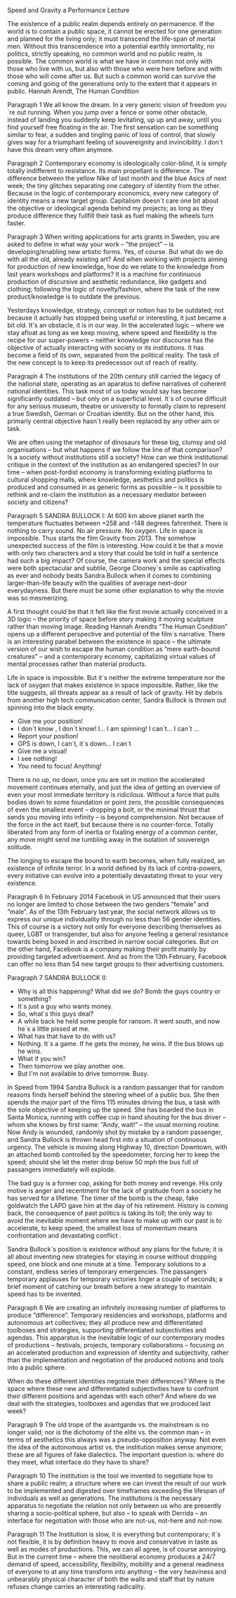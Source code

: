 Speed and Gravity
a Performance Lecture

The existence of a public realm depends entirely on permanence. If the world is to contain a public space, it cannot be erected for one generation and planned for the living only; it must transcend the life-span of mortal men. Without this transcendence into a potential earthly immortality, no politics, strictly speaking, no common world and no public realm, is possible. The common world is what we have in common not only with those who live with us, but also with those who were here before and with those who will come after us. But such a common world can survive the coming and going of the generations only to the extent that it appears in public.
Hannah Arendt, The Human Condition

Paragraph 1
We all know the dream. In a very generic vision of freedom you´re out running. When you jump over a fence or some other obstacle, instead of landing you suddenly keep levitating, up up and away, until you find yourself free floating in the air. The first sensation can be something similar to fear, a sudden and tingling panic of loss of control, that slowly gives way for a triumphant feeling of souvereignity and invincibility. I don´t have this dream very often anymore.

Paragraph 2
Contemporary economy is ideologically color-blind, it is simply totally indifferent to resistance. Its main propellant is difference. The difference between the yellow Nike of last month and the blue Asics of next week; the tiny glitches separating one category of identity from the other. Because in the logic of contemporary economics, every new category of identity means a new target group. Capitalism doesn´t care one bit about the objective or ideological agenda behind my projects; as long as they produce difference they fullfill their task as fuel making the wheels turn faster.

Paragraph 3
When writing applications for arts grants in Sweden, you are asked to define in what way your work – ”the project” – is developing/enabling new artistic forms. Yes, of course. But what do we do with all the old, already existing art? And when working with projects aiming for production of new knowledge, how do we relate to the knowledge from last years workshops and platforms? It is a machine for continuous production of discursive and aesthetic redundance, like gadgets and clothing; following the logic of novelty/fashion, where the task of the new product/knowledge is to outdate the previous.

Yesterdays knowledge, strategy, concept or notion has to be outdated; not because it actually has stopped being useful or interesting, it just became a bit old. It's an obstacle, it is in our way. In the accelerated logic – where we stay afloat as long as we keep moving, where speed and flexibility is the recipe for our super-powers – neither knowledge nor discourse has the objective of actually interacting with society or its institutions. It has become a field of its own, separated from the political reality. The task of the new concept is to keep its predecessor out of reach of reality.

Paragraph 4
The institutions of the 20th century still carried the legacy of the national state, operating as an aparatus to define narratives of coherent national identities. This task most of us today would say has become significantly outdated – but only on a superficial level. It´s of course difficult for any serious museum, theatre or university to formally claim to represent a true Swedish, German or Croatian identity. But on the other hand, this primarly central objective hasn´t really been replaced by any other aim or task.

We are often using the metaphor of dinosaurs for these big, clumsy and old organisations – but what happens if we follow the line of that comparison? Is a society without institutions still a society? How can we think institutional critique in the context of the institution as an endangered species? In our time – when post-fordist economy is transforming existing platforms to cultural shopping malls, where knowledge, aesthetics and politics is produced and consumed in as generic forms as possible – is it possible to rethink and re-claim the institution as a necessary mediator between society and citizens?

Paragraph 5
SANDRA BULLOCK I:
At 600 km above planet earth the temperature fluctuates between +258 and -148 degrees fahrenheit. There is nothing to carry sound. No air pressure. No oxygen. Life in space is impossible.
Thus starts the film Gravity from 2013. The somehow unexpected success of the film is interesting. How could it be that a movie with only two characters and a story that could be told in half a sentence had such a big impact? Of course, the camera work and the special effects were both spectacular and subtile, George Clooney´s smile as captivating as ever and nobody beats Sandra Bullock when it comes to combining larger-than-life beauty with the qualities of average next-door everydayness. But there must be some other explanation to why the movie was so mesmerizing.

A first thought could be that it felt like the first movie actually conceived in a 3D logic – the priority of space before story making it moving sculpture rather than moving image. Reading Hannah Arendts ”The Human Condition” opens up a different perspective and potential of the film´s narrative. There is an interesting parabel between the existence in space – the ultimate version of our wish to escape the human condition as ”mere earth-bound creatures” – and a contemporary economy, capitalizing virtual values of mental processes rather than material products.

Life in space is impossible. But it´s neither the extreme temperature nor the lack of oxygen that makes existence in space impossible. Rather, like the title suggests, all threats appear as a result of lack of gravity. Hit by debris from another high tech communication center, Sandra Bullock is thrown out spinning into the black empty.
- Give me your position!
- I don´t know , I don´t know! I... I am spinning! I can´t... I can´t …
- Report your position!
- GPS is down, I can´t, it´s down... I can´t
- Give me a visual!
- I see nothing!
- You need to focus! Anything!

There is no up, no down, once you are set in motion the accelerated movement continues eternally, and just the idea of getting an overview of even your most immediate territory is ridicilous. Without a force that pulls bodies down to some foundation or point zero, the possible consequences of even the smallest event – dropping a bolt, or the minimal thrust that sends you moving into infinity – is beyond comprehension. Not because of the force in the act itself, but because there is no counter-force. Totally liberated from any form of inertia or fixating energy of a common center, any move might send me tumbling away in the isolation of souvereign solitude.

The longing to escape the bound to earth becomes, when fully realized, an existence of infinite terror. In a world defined by its lack of contra-powers, every initiative can evolve into a potentially devastating threat to your very existence.

Paragraph 6
In February 2014 Facebook in US announced that their users no longer are limited to chose between the two genders ”female” and ”male”. As of the 13th February last year, the social network allows us to express our unique individuality through no less than 56 gender identities. This of course is a victory not only for everyone describing themselves as queer, LGBT or transgender, but also for anyone feeling a general resistance towards being boxed in and inscribed in narrow social categories. But on the other hand, Facebook is a company making their profit mainly by providing targeted advertisement. And as from the 13th February, Facebook can offer no less than 54 new target groups to their advertising customers.

Paragraph 7
SANDRA BULLOCK II:
- Why is all this happening? What did we do? Bomb the guys country or something?
- It´s just a guy who wants money.
- So, what´s this guys deal?
- A while back he held some people for ransom. It went south, and now he´s a little pissed at me.
- What has that have to do with us?
- Nothing. It´s a game. If he gets the money, he wins. If the bus blows up he wins.
- What if you win?
- Then tomorrow we play another one.
- But I'm not available to drive tomorrow. Busy.

In Speed from 1994 Sandra Bullock is a random passanger that for random reasons finds herself behind the steering wheel of a public bus. She then spends the major part of the films 115 minutes driving the bus, a task with the sole objective of keeping up the speed. She has boarded the bus in Santa Monica, running with coffee cup in hand shouting for the bus driver – whom she knows by first name: ”Andy, wait!” – the usual morning routine. Now Andy is wounded, randomly shot by mistake by a random passenger, and Sandra Bullock is thrown head first into a situation of continuous urgency. The vehicle is moving along Highway 10, direction Downtown, with an attached bomb controlled by the speedometer, forcing her to keep the speed; should she let the meter drop below 50 mph the bus full of passangers immediately will explode.

The bad guy is a former cop, asking for both money and revenge. His only motive is anger and recentment for the lack of gratitude from a society he has served for a lifetime. The timer of the bomb is the cheap, fake goldwatch the LAPD gave him at the day of his retirement. History is coming back, the consequence of past politics is taking its toll; the only way to avoid the inevitable moment where we have to make up with our past is to accelerate, to keep speed, the smallest loss of momentum means confrontation and devastating conflict .

Sandra Bullock´s position is existence without any plans for the future; it is all about inventing new strategies for staying in course without dropping speed, one block and one minute at a time. Temporary solutions to a constant, endless series of temporary emergencies. The passangers´ temporary applauses for temporary victories linger a couple of seconds; a brief moment of catching our breath before a new strategy to maintain speed has to be invented.

Paragraph 8
We are creating an infinitely increasing number of platforms to produce ”difference”. Temporary residencies and workshops, platforms and autonomous art collectives; they all produce new and differentiated toolboxes and strategies, supporting differentiated subjectivities and agendas. This apparatus is the inevitable logic of our contemporary modes of productions – festivals, projects, temporary collaborations – focusing on an accelerated production and expression of identity and subjectivity, rather than the implementation and negotiation of the produced notions and tools into a public sphere.

When do these different identities negotiate their differences? Where is the space where these new and differentiated subjectivities have to confront their different positions and agendas with each other? And where do we deal with the strategies, toolboxes and agendas that we produced last week?

Paragraph 9
The old trope of the avantgarde vs. the mainstream is no longer valid; nor is the dichotomy of the elite vs. the common man – in terms of aesthetics this always was a pseudo-opposition anyway. Not even the idea of the autonomous artist vs. the institution makes sense anymore; these are all figures of fake dialectics. The important question is: where do they meet, what interface do they have to share?

Paragraph 10
The institution is the tool we invented to negotiate how to share a public realm; a structure where we can invest the result of our work to be implemented and digested over timeframes exceeding the lifespan of individuals as well as generations. The institutions is the necessary apparatus to negotiate the relation not only between us who are presently sharing a socio-political sphere, but also – to speak with Derrida – an interface for negotiation with those who are not-us, not-here and not-now.

Paragraph 11
The Institution is slow, it is everything but contemporary; it´s not flexible, it is by definition heavy to move and conservative in taste as well as modes of productions. This, we can all agree, is of course annoying. But in the current time – where the neoliberal economy produces a 24/7 demand of speed, accessibility, flexibility, mobility and a general readiness of everyone to at any time transform into anything – the very heaviness and unbearably physical character of both the walls and staff that by nature refuses change carries an interesting radicality.
